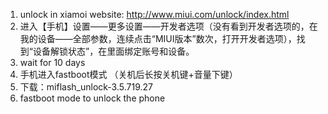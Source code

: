 
1. unlock in xiamoi website: http://www.miui.com/unlock/index.html
2. 进入【手机】设置——更多设置——开发者选项（没有看到开发者选项的，在我的设备——全部参数，连续点击“MIUI版本”数次，打开开发者选项），找到“设备解锁状态”，在里面绑定账号和设备。
3. wait for 10 days
3. 手机进入fastboot模式 （关机后长按关机键+音量下键）
4. 下载：miflash_unlock-3.5.719.27
5. fastboot mode to unlock the phone

